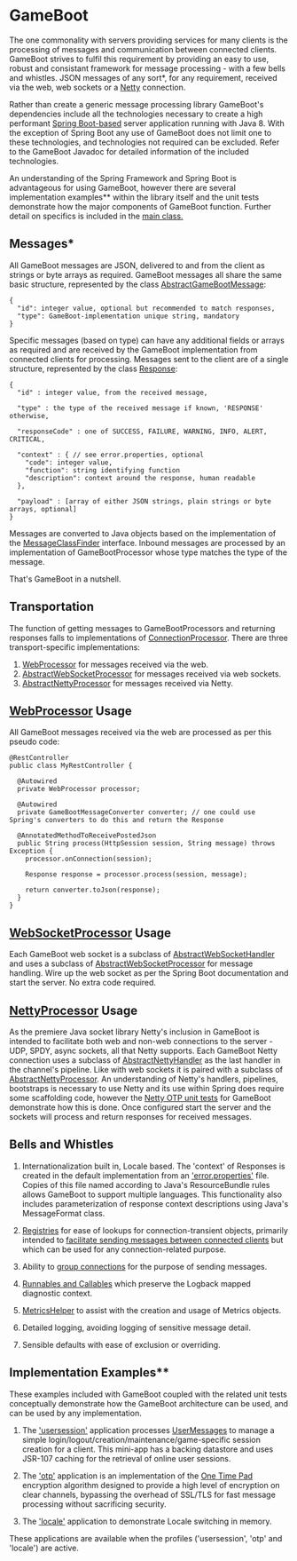 # GameBoot

The one commonality with servers providing services for many clients is the processing of messages and communication between connected clients.  GameBoot strives to fulfil this requirement by providing an easy to use, robust and consistant framework for message processing - with a few bells and whistles.  JSON messages of any sort*, for any requirement, received via the web, web sockets or a [Netty](http://netty.io) connection.

Rather than create a generic message processing library GameBoot's dependencies include all the technologies necessary to create a high performant [Spring Boot-based](http://projects.spring.io/spring-boot/) server application running with Java 8.  With the exception of Spring Boot any use of GameBoot does not limit one to these technologies, and technologies not required can be excluded.  Refer to the GameBoot Javadoc for detailed information of the included technologies.

An understanding of the Spring Framework and Spring Boot is advantageous for using GameBoot, however there are several implementation examples** within the library itself and the unit tests demonstrate how the major components of GameBoot function.  Further detail on specifics is included in the [main class.](https://github.com/mrstampy/gameboot/blob/master/GameBoot/src/main/java/com/github/mrstampy/gameboot/GameBoot.java)

## Messages*

All GameBoot messages are JSON, delivered to and from the client as strings or byte arrays as required.  GameBoot messages all share the same basic structure, represented by the class [AbstractGameBootMessage](https://github.com/mrstampy/gameboot/blob/master/GameBoot/src/main/java/com/github/mrstampy/gameboot/messages/AbstractGameBootMessage.java):

	{
	  "id": integer value, optional but recommended to match responses,
	  "type": GameBoot-implementation unique string, mandatory
	}

Specific messages (based on type) can have any additional fields or arrays as required and are received by the GameBoot implementation from connected clients for processing.  Messages sent to the client are of a single structure, represented by the class [Response](https://github.com/mrstampy/gameboot/blob/master/GameBoot/src/main/java/com/github/mrstampy/gameboot/messages/Response.java):

	{
	  "id" : integer value, from the received message,

	  "type" : the type of the received message if known, 'RESPONSE' otherwise,

	  "responseCode" : one of SUCCESS, FAILURE, WARNING, INFO, ALERT, CRITICAL,

	  "context" : { // see error.properties, optional
	    "code": integer value,
	    "function": string identifying function
	    "description": context around the response, human readable
	  },

	  "payload" : [array of either JSON strings, plain strings or byte arrays, optional]
	}

Messages are converted to Java objects based on the implementation of the [MessageClassFinder](https://github.com/mrstampy/gameboot/blob/master/GameBoot/src/main/java/com/github/mrstampy/gameboot/messages/finder/MessageClassFinder.java) interface.  Inbound messages are processed by an implementation of GameBootProcessor whose type matches the type of the message.

That's GameBoot in a nutshell.

## Transportation

The function of getting messages to GameBootProcessors and returning responses falls to implementations of [ConnectionProcessor](https://github.com/mrstampy/gameboot/blob/master/GameBoot/src/main/java/com/github/mrstampy/gameboot/processor/connection/ConnectionProcessor.java).  There are three transport-specific implementations:

1. [WebProcessor](https://github.com/mrstampy/gameboot/blob/master/GameBoot/src/main/java/com/github/mrstampy/gameboot/web/WebProcessor.java) for messages received via the web.
2. [AbstractWebSocketProcessor](https://github.com/mrstampy/gameboot/blob/master/GameBoot/src/main/java/com/github/mrstampy/gameboot/websocket/AbstractWebSocketProcessor.java) for messages received via web sockets.
3. [AbstractNettyProcessor](https://github.com/mrstampy/gameboot/blob/master/GameBoot/src/main/java/com/github/mrstampy/gameboot/netty/AbstractNettyProcessor.java) for messages received via Netty.

## [WebProcessor](https://github.com/mrstampy/gameboot/blob/master/GameBoot/src/main/java/com/github/mrstampy/gameboot/web/WebProcessor.java) Usage

All GameBoot messages received via the web are processed as per this pseudo code:

	@RestController
	public class MyRestController {

	  @Autowired
	  private WebProcessor processor;

	  @Autowired
	  private GameBootMessageConverter converter; // one could use Spring's converters to do this and return the Response

	  @AnnotatedMethodToReceivePostedJson
	  public String process(HttpSession session, String message) throws Exception {
	    processor.onConnection(session);

	    Response response = processor.process(session, message);

	    return converter.toJson(response);
	  }
	}

## [WebSocketProcessor](https://github.com/mrstampy/gameboot/blob/master/GameBoot/src/main/java/com/github/mrstampy/gameboot/websocket/AbstractWebSocketProcessor.java) Usage

Each GameBoot web socket is a subclass of [AbstractWebSocketHandler](https://github.com/mrstampy/gameboot/blob/master/GameBoot/src/main/java/com/github/mrstampy/gameboot/websocket/AbstractWebSocketHandler.java) and uses a subclass of [AbstractWebSocketProcessor](https://github.com/mrstampy/gameboot/blob/master/GameBoot/src/main/java/com/github/mrstampy/gameboot/websocket/AbstractWebSocketProcessor.java) for message handling.  Wire up the web socket as per the Spring Boot documentation and start the server.  No extra code required.

## [NettyProcessor](https://github.com/mrstampy/gameboot/blob/master/GameBoot/src/main/java/com/github/mrstampy/gameboot/netty/AbstractNettyProcessor.java) Usage

As the premiere Java socket library Netty's inclusion in GameBoot is intended to facilitate both web and non-web connections to the server - UDP, SPDY, async sockets, all that Netty supports.  Each GameBoot Netty connection uses a subclass of [AbstractNettyHandler](https://github.com/mrstampy/gameboot/blob/master/GameBoot/src/main/java/com/github/mrstampy/gameboot/netty/AbstractNettyHandler.java) as the last handler in the channel's pipeline.  Like with web sockets it is paired with a subclass of [AbstractNettyProcessor](https://github.com/mrstampy/gameboot/blob/master/GameBoot/src/main/java/com/github/mrstampy/gameboot/netty/AbstractNettyProcessor.java).  An understanding of Netty's handlers, pipelines, bootstraps is necessary to use Netty and its use within Spring does require some scaffolding code, however the [Netty OTP unit tests](https://github.com/mrstampy/gameboot/tree/master/GameBoot/src/test/java/com/github/mrstampy/gameboot/otp/netty) for GameBoot demonstrate how this is done.  Once configured start the server and the sockets will process and return responses for received messages.

## Bells and Whistles

1. Internationalization built in, Locale based.  The 'context' of Responses is created in the default implementation from an ['error.properties'](https://github.com/mrstampy/gameboot/blob/master/GameBoot/src/main/resources/error.properties) file.  Copies of this file named according to Java's ResourceBundle rules allows GameBoot to support multiple languages.  This functionality also includes parameterization of response context descriptions using Java's MessageFormat class.

2. [Registries](https://github.com/mrstampy/gameboot/blob/master/GameBoot/src/main/java/com/github/mrstampy/gameboot/util/registry) for ease of lookups for connection-transient objects, primarily intended to [facilitate sending messages between connected clients](https://github.com/mrstampy/gameboot/blob/master/GameBoot/src/main/java/com/github/mrstampy/gameboot/messaging/MessagingGroups.java) but which can be used for any connection-related purpose.

3. Ability to [group connections](https://github.com/mrstampy/gameboot/blob/master/GameBoot/src/main/java/com/github/mrstampy/gameboot/messaging/MessagingGroups.java) for the purpose of sending messages.

4. [Runnables and Callables](https://github.com/mrstampy/gameboot/blob/master/GameBoot/src/main/java/com/github/mrstampy/gameboot/util/concurrent) which preserve the Logback mapped diagnostic context.

5. [MetricsHelper](https://github.com/mrstampy/gameboot/blob/master/GameBoot/src/main/java/com/github/mrstampy/gameboot/metrics) to assist with the creation and usage of Metrics objects.

6. Detailed logging, avoiding logging of sensitive message detail.

7. Sensible defaults with ease of exclusion or overriding. 

## Implementation Examples**

These examples included with GameBoot coupled with the related unit tests conceptually demonstrate how the GameBoot architecture can be used, and can be used by any implementation.

1. The ['usersession'](https://github.com/mrstampy/gameboot/tree/master/GameBoot/src/main/java/com/github/mrstampy/gameboot/usersession) application processes [UserMessages](https://github.com/mrstampy/gameboot/blob/master/GameBoot/src/main/java/com/github/mrstampy/gameboot/usersession/messages/UserMessage.java) to manage a simple login/logout/creation/maintenance/game-specific session creation for a client. This mini-app has a backing datastore and uses JSR-107 caching for the retrieval of online user sessions.

2. The ['otp'](https://github.com/mrstampy/gameboot/tree/master/GameBoot/src/main/java/com/github/mrstampy/gameboot/otp) application is an implementation of the [One Time Pad](https://en.wikipedia.org/wiki/One-time_pad) encryption algorithm designed to provide a high level of encryption on clear channels, bypassing the overhead of SSL/TLS for fast message processing without sacrificing security.

3. The ['locale'](https://github.com/mrstampy/gameboot/tree/master/GameBoot/src/main/java/com/github/mrstampy/gameboot/locale) application to demonstrate Locale switching in memory.

These applications are available when the profiles ('usersession', 'otp' and 'locale') are active.


